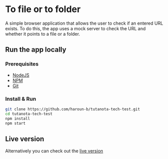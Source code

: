 # To file or to folder

A simple browser application that allows the user to check if an entered URL exists. To do this, the app uses a mock server to check the URL and whether it points to a file or a folder.

## Run the app locally
### Prerequisites
- [NodeJS](https://nodejs.org/en/download/)
- [NPM](https://docs.npmjs.com/cli/v8)
- [Git](https://git-scm.com/downloads)


### Install & Run
```bash
git clone https://github.com/haroun-b/tutanota-tech-test.git
cd tutanota-tech-test
npm install
npm start
```

## Live version
Alternatively you can check out the [live version](https://haroun-b.github.io/tutanota-tech-test)
